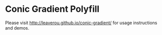 # Conic Gradient Polyfill

Please visit http://leaverou.github.io/conic-gradient/ for usage instructions and demos.
